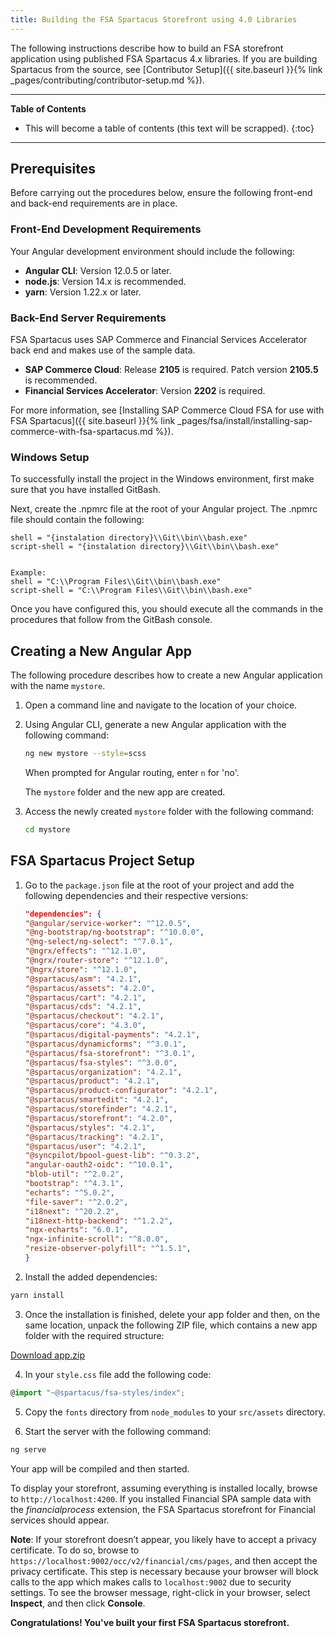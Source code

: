 ```yaml
---
title: Building the FSA Spartacus Storefront using 4.0 Libraries
---
```


The following instructions describe how to build an FSA storefront application using published FSA Spartacus 4.x libraries. 
If you are building Spartacus from the source, see [Contributor Setup]({{ site.baseurl }}{% link _pages/contributing/contributor-setup.md %}).

***

**Table of Contents**

- This will become a table of contents (this text will be scrapped).
{:toc}

***

## Prerequisites

Before carrying out the procedures below, ensure the following front-end and back-end requirements are in place.

### Front-End Development Requirements

Your Angular development environment should include the following:

- **Angular CLI**: Version 12.0.5 or later.
- **node.js**: Version 14.x is recommended.
- **yarn**: Version 1.22.x or later.

### Back-End Server Requirements

FSA Spartacus uses SAP Commerce and Financial Services Accelerator back end and makes use of the sample data.

- **SAP Commerce Cloud**: Release **2105** is required. Patch version **2105.5** is recommended.
- **Financial Services Accelerator**: Version **2202** is required.

For more information, see [Installing SAP Commerce Cloud FSA for use with FSA Spartacus]({{ site.baseurl }}{% link _pages/fsa/install/installing-sap-commerce-with-fsa-spartacus.md %}).

### Windows Setup

To successfully install the project in the Windows environment, first make sure that you have installed GitBash.

Next, create the .npmrc file at the root of your Angular project.
The .npmrc file should contain the following:

```shell
shell = "{instalation directory}\\Git\\bin\\bash.exe" 
script-shell = "{instalation directory}\\Git\\bin\\bash.exe" 


Example:
shell = "C:\\Program Files\\Git\\bin\\bash.exe"
script-shell = "C:\\Program Files\\Git\\bin\\bash.exe"
```

Once you have configured this, you should execute all the commands in the procedures that follow from the GitBash console.

## Creating a New Angular App

The following procedure describes how to create a new Angular application with the name `mystore`.

1. Open a command line and navigate to the location of your choice.
2. Using Angular CLI, generate a new Angular application with the following command:

   ```bash
   ng new mystore --style=scss
   ```

   When prompted for Angular routing, enter `n` for 'no'.

   The `mystore` folder and the new app are created.

3. Access the newly created `mystore` folder with the following command:

     ```bash
     cd mystore
     ```

## FSA Spartacus Project Setup

1. Go to the `package.json` file at the root of your project and add the following dependencies and their respective versions:

    ```json
    "dependencies": {
    "@angular/service-worker": "^12.0.5",
    "@ng-bootstrap/ng-bootstrap": "^10.0.0",
    "@ng-select/ng-select": "^7.0.1",
    "@ngrx/effects": "^12.1.0",
    "@ngrx/router-store": "^12.1.0",
    "@ngrx/store": "^12.1.0",
    "@spartacus/asm": "4.2.1",
    "@spartacus/assets": "4.2.0",
    "@spartacus/cart": "4.2.1",
    "@spartacus/cds": "4.2.1",
    "@spartacus/checkout": "4.2.1",
    "@spartacus/core": "4.3.0",
    "@spartacus/digital-payments": "4.2.1",
    "@spartacus/dynamicforms": "^3.0.1",
    "@spartacus/fsa-storefront": "^3.0.1",
    "@spartacus/fsa-styles": "^3.0.0",
    "@spartacus/organization": "4.2.1",
    "@spartacus/product": "4.2.1",
    "@spartacus/product-configurator": "4.2.1",
    "@spartacus/smartedit": "4.2.1",
    "@spartacus/storefinder": "4.2.1",
    "@spartacus/storefront": "4.2.0",
    "@spartacus/styles": "4.2.1",
    "@spartacus/tracking": "4.2.1",
    "@spartacus/user": "4.2.1",
    "@syncpilot/bpool-guest-lib": "^0.3.2",
    "angular-oauth2-oidc": "^10.0.1",
    "blob-util": "^2.0.2",
    "bootstrap": "^4.3.1",
    "echarts": "^5.0.2",
    "file-saver": "^2.0.2",
    "i18next": "^20.2.2",
    "i18next-http-backend": "^1.2.2",
    "ngx-echarts": "6.0.1",
    "ngx-infinite-scroll": "^8.0.0",
    "resize-observer-polyfill": "^1.5.1",
   }
    ```

2. Install the added dependencies:

```bash
yarn install
```

3. Once the installation is finished, delete your app folder and then, on the same location, unpack the following ZIP file, which contains a new app folder with the required structure:

[Download app.zip](https://github.com/SAP/spartacus-financial-services-accelerator/releases/download/fsa-storefront-4.0.0/app.zip)

4. In your `style.css` file add the following code:

```typescript
@import "~@spartacus/fsa-styles/index";
```

5. Copy the `fonts` directory from `node_modules` to your `src/assets` directory.

6. Start the server with the following command:

```bash
ng serve
```

Your app will be compiled and then started.

To display your storefront, assuming everything is installed locally, browse to `http://localhost:4200`. 
If you installed Financial SPA sample data with the *financialprocess* extension, the FSA Spartacus storefront for Financial services should appear.

**Note**: If your storefront doesn’t appear, you likely have to accept a privacy certificate. 
To do so, browse to `https://localhost:9002/occ/v2/financial/cms/pages`, and then accept the privacy certificate. 
This step is necessary because your browser will block calls to the app which makes calls to `localhost:9002` due to security settings. 
To see the browser message, right-click in your browser, select **Inspect**, and then click **Console**.

**Congratulations! You've built your first FSA Spartacus storefront.**
